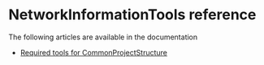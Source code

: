 # NetworkInformationTools reference

The following articles are available in the documentation

- [Required tools for CommonProjectStructure](./Articles/SomeArticle.md)
